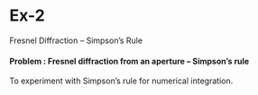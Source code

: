 # Ex-2
 Fresnel Diffraction – Simpson’s Rule

#### Problem : Fresnel diffraction from an aperture – Simpson’s rule
To experiment with Simpson’s rule for numerical integration.
